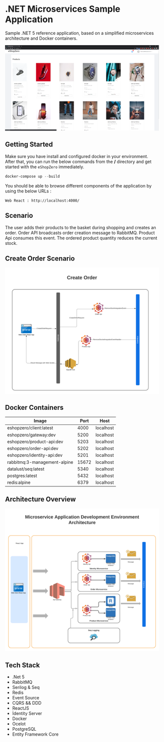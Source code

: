 # .NET Microservices Sample Application

Sample .NET 5 reference application, based on a simplified microservices architecture and Docker containers.

![](img/web-client-screenshot.png)

## Getting Started

Make sure you have install and configured docker in your environment. After that, you can run the below commands from the **/** directory and get started with the `eShopZero` immediately.

```powershell
docker-compose up --build
```

You should be able to browse different components of the application by using the below URLs :

```
Web React : http://localhost:4000/
```
## Scenario

The user adds their products to the basket during shopping and creates an order. Order API broadcasts order creation message to RabbitMQ. Product Api consumes this event. The ordered product quantity reduces the current stock.

## Create Order Scenario

![](img/create-order-screenshot.png)

## Docker Containers

| Image   | Port  | Host   | 
|---|---|---|
|  eshopzero/client:latest  | 4000  | localhost  |
|  eshopzero/gateway:dev |  5200 | localhost  |
|  eshopzero/product-api:dev | 5203  | localhost  |
|  eshopzero/order-api:dev | 5202  | localhost  |
|  eshopzero/identity-api:dev | 5201  | localhost  |
|  rabbitmq:3-management-alpine | 15672  | localhost  |
|  datalust/seq:latest | 5340  | localhost  |
|  postgres:latest | 5432  | localhost  |
|  redis:alpine | 6379  | localhost  |

## Architecture Overview

![](img/microservice-architecture.png)

## Tech Stack

- .Net 5
- RabbitMQ
- Serilog & Seq 
- Redis
- Event Source
- CQRS && DDD
- ReactJS
- İdentity Server
- Docker
- Ocelot
- PostgreSQL
- Entity Framework Core
